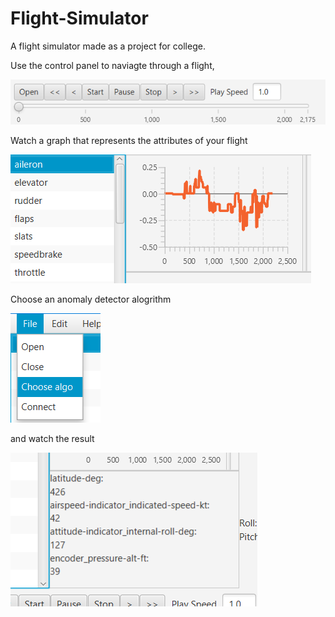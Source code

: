 # Flight-Simulator
A flight simulator made as a project for college.

Use the control panel to naviagte through a flight,

![alt text](https://raw.githubusercontent.com/avihu2929/Flight-Simulator/master/control.png)

Watch a graph that represents the attributes of your flight

![alt text](https://raw.githubusercontent.com/avihu2929/Flight-Simulator/master/graph.png)

Choose an anomaly detector alogrithm

![alt text](https://raw.githubusercontent.com/avihu2929/Flight-Simulator/master/choosealgo.png) 

and watch the result

![alt text](https://raw.githubusercontent.com/avihu2929/Flight-Simulator/master/algo.png)
